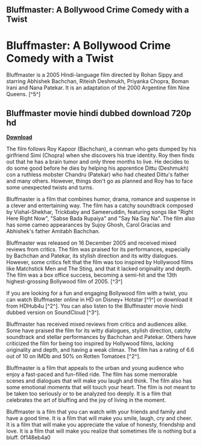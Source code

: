 ## Bluffmaster: A Bollywood Crime Comedy with a Twist

  
# Bluffmaster: A Bollywood Crime Comedy with a Twist
 
Bluffmaster is a 2005 Hindi-language film directed by Rohan Sippy and starring Abhishek Bachchan, Riteish Deshmukh, Priyanka Chopra, Boman Irani and Nana Patekar. It is an adaptation of the 2000 Argentine film Nine Queens. [^5^]
 
## Bluffmaster movie hindi dubbed download 720p hd


[**Download**](https://sormindpestna.blogspot.com/?download=2tKbOn)

 
The film follows Roy Kapoor (Bachchan), a conman who gets dumped by his girlfriend Simi (Chopra) when she discovers his true identity. Roy then finds out that he has a brain tumor and only three months to live. He decides to do some good before he dies by helping his apprentice Dittu (Deshmukh) con a ruthless mobster Chandru (Patekar) who had cheated Dittu's father and many others. However, things don't go as planned and Roy has to face some unexpected twists and turns.
 
Bluffmaster is a film that combines humor, drama, romance and suspense in a clever and entertaining way. The film has a catchy soundtrack composed by Vishal-Shekhar, Trickbaby and Sameeruddin, featuring songs like "Right Here Right Now", "Sabse Bada Rupaiya" and "Say Na Say Na". The film also has some cameo appearances by Sujoy Ghosh, Carol Gracias and Abhishek's father Amitabh Bachchan.
 
Bluffmaster was released on 16 December 2005 and received mixed reviews from critics. The film was praised for its performances, especially by Bachchan and Patekar, its stylish direction and its witty dialogues. However, some critics felt that the film was too inspired by Hollywood films like Matchstick Men and The Sting, and that it lacked originality and depth. The film was a box office success, becoming a semi-hit and the 13th highest-grossing Bollywood film of 2005. [^3^]
 
If you are looking for a fun and engaging Bollywood film with a twist, you can watch Bluffmaster online in HD on Disney+ Hotstar [^1^] or download it from HDHub4u [^2^]. You can also listen to the Bluffmaster movie hindi dubbed version on SoundCloud [^3^].
  
Bluffmaster has received mixed reviews from critics and audiences alike. Some have praised the film for its witty dialogues, stylish direction, catchy soundtrack and stellar performances by Bachchan and Patekar. Others have criticized the film for being too inspired by Hollywood films, lacking originality and depth, and having a weak climax. The film has a rating of 6.6 out of 10 on IMDb  and 50% on Rotten Tomatoes [^2^].
 
Bluffmaster is a film that appeals to the urban and young audience who enjoy a fast-paced and fun-filled ride. The film has some memorable scenes and dialogues that will make you laugh and think. The film also has some emotional moments that will touch your heart. The film is not meant to be taken too seriously or to be analyzed too deeply. It is a film that celebrates the art of bluffing and the joy of living in the moment.
 
Bluffmaster is a film that you can watch with your friends and family and have a good time. It is a film that will make you smile, laugh, cry and cheer. It is a film that will make you appreciate the value of honesty, friendship and love. It is a film that will make you realize that sometimes life is nothing but a bluff.
 0f148eb4a0
